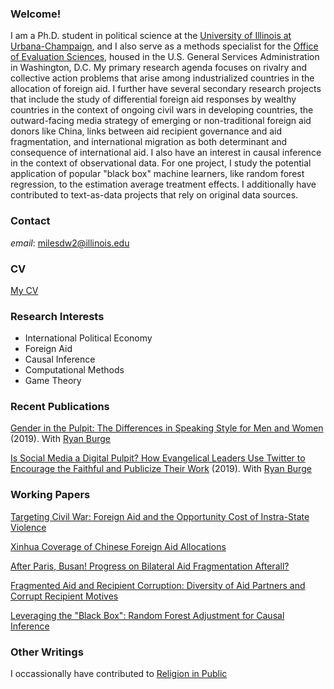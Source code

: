 ### Welcome!
I am a Ph.D. student in political science at the [University of Illinois at Urbana-Champaign](https://pol.illinois.edu/), and I also serve as a methods specialist for the [Office of Evaluation Sciences](https://oes.gsa.gov/), housed in the U.S. General Services Administration in Washington, D.C. My primary research agenda focuses on rivalry and collective action problems that arise among industrialized countries in the allocation of foreign aid. I further have several secondary research projects that include the study of differential foreign aid responses by wealthy countries in the context of ongoing civil wars in developing countries, the outward-facing media strategy of emerging or non-traditional foreign aid donors like China, links between aid recipient governance and aid fragmentation, and international migration as both determinant and consequence of international aid. I also have an interest in causal inference in the context of observational data. For one project, I study the potential application of popular "black box" machine learners, like random forest regression, to the estimation average treatment effects. I additionally have contributed to text-as-data projects that rely on original data sources.

### Contact
*email*: milesdw2@illinois.edu

### CV
[My CV](https://pol.illinois.edu/sites/default/files/cv/CV_2.pdf)

### Research Interests

  - International Political Economy
  - Foreign Aid
  - Causal Inference
  - Computational Methods
  - Game Theory

### Recent Publications
[Gender in the Pulpit: The Differences in Speaking Style for Men and Women](http://ryanburge.net/wp-content/uploads/2019/06/JCR_Burge_Williams.pdf) (2019). With [Ryan Burge](http://ryanburge.net/)

[Is Social Media a Digital Pulpit? How Evangelical Leaders Use Twitter to Encourage the Faithful and Publicize Their Work](https://brill.com/view/journals/rmdc/8/3/article-p309_309.xml) (2019). With [Ryan Burge](http://ryanburge.net/)

### Working Papers
[Targeting Civil War: Foreign Aid and the Opportunity Cost of Instra-State Violence](https://github.com/milesdwilliams15/Foreign-Aid-and-Civil-War/blob/master/manuscript_draft.pdf)

[Xinhua Coverage of Chinese Foreign Aid Allocations](https://github.com/milesdwilliams15/Xinhwuan-News-Coverage-and-Chinese-Aid-Allocation/blob/master/draft1.pdf)

[After Paris, Busan! Progress on Bilateral Aid Fragmentation Afterall?](https://github.com/milesdwilliams15/Coordination-of-Aid-Flows-and-Aid-Fragmentation/blob/master/Final_Paper.pdf)

[Fragmented Aid and Recipient Corruption: Diversity of Aid Partners and Corrupt Recipient Motives](https://github.com/milesdwilliams15/Fragmented-Aid-and-Recipient-Corruption/blob/master/Corruption_and_Foreign_Aid_Final_Paper.pdf)

[Leveraging the "Black Box": Random Forest Adjustment for Causal Inference](https://github.com/milesdwilliams15/Leveraging-the-Black-Box/blob/master/draft1.pdf)

### Other Writings
I occassionally have contributed to [Religion in Public](https://religioninpublic.blog/)
